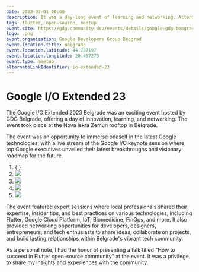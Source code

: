 ```yaml
---
date: 2023-07-01 00:00
description: It was a day-long event of learning and networking. Attendees immersed themselves in the latest Google technologies, viewed the Google I/O keynote session, and participated in expert sessions on various technologies. Personally, I had the privilege of presenting "How to succeed in Flutter open-source community," which was a great honor.
tags: flutter, open-source, meetup
event.site: https://gdg.community.dev/events/details/google-gdg-beograd-presents-google-io-extended-23-belgrade/
logo: .png
event.organisation: Google Developers Group Beograd
event.location.title: Belgrade
event.location.latitude: 44.787197
event.location.longitude: 20.457273
event.type: meetup
alternateLinkIdentifier: io-extended-23
---
```

# Google I/O Extended 23

The Google I/O Extended 2023 Belgrade was an exciting event hosted by GDG Belgrade, offering a day of innovation, learning, and networking. The event took place at the Nova Iskra Zemun rooftop in Belgrade.

The event was an opportunity to immerse oneself in the latest Google technologies, with a live stream of the Google I/O keynote session where top Google executives unveiled their latest breakthroughs and visionary roadmap for the future.


1. { }
2. ![ ](1.jpg)
3. ![ ](2.jpg)
4. ![ ](3.jpg)
4. ![ ](4.jpg)


The event featured expert sessions where local professionals shared their expertise, insider tips, and best practices on various technologies, including Flutter, Google Cloud Platform, IoT, Biomedicine, FinOps, and more. It also provided networking opportunities for developers, designers, entrepreneurs, and tech enthusiasts to share ideas, collaborate on projects, and build lasting relationships within Belgrade's vibrant tech community.

As a personal note, I had the honor of presenting a talk titled "How to succeed in Flutter open-source community" at the event. It was a privilege to share my insights and experiences with the community.
